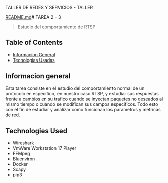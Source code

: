 TALLER DE REDES Y SERVICIOS - TALLER

[README.md](https://github.com/blobos1/blobos1/files/13555403/README.md)# TAREA 2 - 3
> Estudio del comportamiento de RTSP


## Table of Contents
* [Informacion General](#general-information)
* [Tecnologias Usadas](#technologies-used)




## Informacion general

Esta tarea consiste en el estudio del comportamiento normal de un protocolo en especifico, en nuestro caso RTSP, y estudiar sus respuestas frente a cambios en su trafico cuando se inyectan paquetes no deseados
al mismo tiempo o cuando se modifican sus campos especificos. Todo esto con el fin de estudiar  y analizar como funcionan los parametros y metricas de red.
<!-- You don't have to answer all the questions - just the ones relevant to your project. -->


## Technologies Used
- Wireshark
- VmWare Workstation 17 Player
- FFMpeg
- Bluenviron
- Docker
- Scapy
- pip3











<!-- Optional -->
<!-- ## License -->
<!-- This project is open source and available under the [... License](). -->

<!-- You don't have to include all sections - just the one's relevant to your project -->



<!---
blobos1/blobos1 is a ✨ special ✨ repository because its `README.md` (this file) appears on your GitHub profile.
You can click the Preview link to take a look at your changes.
--->
